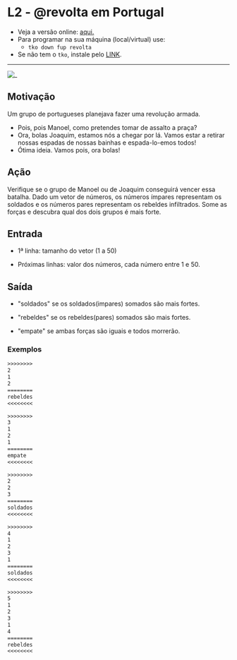 # L2 - @revolta em Portugal

- Veja a versão online: [aqui.](https://github.com/qxcodefup/arcade/blob/master/base/revolta/Readme.md)
- Para programar na sua máquina (local/virtual) use:
  - `tko down fup revolta`
- Se não tem o `tko`, instale pelo [LINK](https://github.com/senapk/tko).

---

![_](https://raw.githubusercontent.com/qxcodefup/arcade/master/base/revolta/cover.jpg)

## Motivação

Um grupo de portugueses planejava fazer uma revolução armada.

* Pois, pois Manoel, como pretendes tomar de assalto a praça?
* Ora, bolas Joaquim, estamos nós a chegar por lá. Vamos estar a retirar nossas espadas de nossas bainhas e espada-lo-emos todos!
* Ótima ideia. Vamos pois, ora bolas!

## Ação

Verifique se o grupo de Manoel ou de Joaquim conseguirá vencer essa batalha. Dado um vetor de números, os números ímpares representam os soldados e os números pares representam os rebeldes infiltrados. Some as forças e descubra qual dos dois grupos é mais forte.

## Entrada

* 1ª linha: tamanho do vetor (1 a 50)

* Próximas linhas: valor dos números, cada número entre 1 e 50.

## Saída

* "soldados" se os soldados(impares) somados são mais fortes.

* "rebeldes" se os rebeldes(pares) somados são mais fortes.

* "empate" se ambas forças são iguais e todos morrerão.

### Exemplos

``` txt
>>>>>>>>
2
1
2
========
rebeldes
<<<<<<<<

>>>>>>>>
3
1
2
1
========
empate
<<<<<<<<

>>>>>>>>
2
2
3
========
soldados
<<<<<<<<

>>>>>>>>
4
1
2
3
1
========
soldados
<<<<<<<<

>>>>>>>>
5
1
2
3
1
4
========
rebeldes
<<<<<<<<
```
